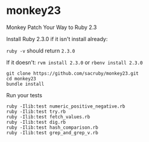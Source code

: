 # monkey23

Monkey Patch Your Way to Ruby 2.3

Install Ruby 2.3.0 if it isn't install already:

`ruby -v` should return `2.3.0`

If it doesn't: `rvm install 2.3.0` or `rbenv install 2.3.0
`

```
git clone https://github.com/sacruby/monkey23.git
cd monkey23
bundle install
```

Run your tests
```
ruby -Ilib:test numeric_positive_negative.rb
ruby -Ilib:test try.rb
ruby -Ilib:test fetch_values.rb
ruby -Ilib:test dig.rb
ruby -Ilib:test hash_comparison.rb
ruby -Ilib:test grep_and_grep_v.rb
```
